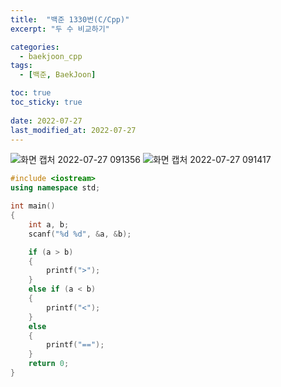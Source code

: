 ```yaml
---
title:  "백준 1330번(C/Cpp)"
excerpt: "두 수 비교하기"

categories:
  - baekjoon_cpp
tags:
  - [백준, BaekJoon]

toc: true
toc_sticky: true
 
date: 2022-07-27
last_modified_at: 2022-07-27
---
```


![화면 캡처 2022-07-27 091356](https://user-images.githubusercontent.com/106606698/181133667-e4cb8e11-c174-46a9-9a47-a5b4a054afbb.png)
![화면 캡처 2022-07-27 091417](https://user-images.githubusercontent.com/106606698/181133700-1413f115-95b0-446d-8cee-bd3af47fb292.png)
 
```c++
#include <iostream>
using namespace std;

int main()
{
    int a, b;
    scanf("%d %d", &a, &b);

    if (a > b)
    {
        printf(">");
    }
    else if (a < b)
    {
        printf("<");
    }
    else
    {
        printf("==");
    }
    return 0;
}
```


